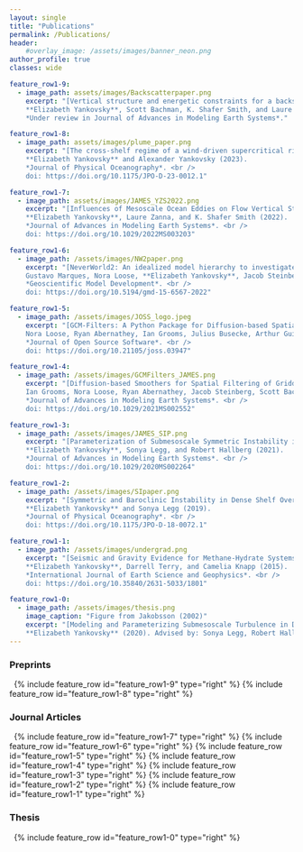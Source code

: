 ```yaml
---
layout: single
title: "Publications"
permalink: /Publications/
header:
    #overlay_image: /assets/images/banner_neon.png
author_profile: true
classes: wide

feature_row1-9:
  - image_path: assets/images/Backscatterpaper.png
    excerpt: "[Vertical structure and energetic constraints for a backscatter parameterization of ocean mesoscale eddies](https://essopenarchive.org/doi/full/10.22541/essoar.169945317.74775304/v1) <br />
    **Elizabeth Yankovsky**, Scott Bachman, K. Shafer Smith, and Laure Zanna (2024).
    *Under review in Journal of Advances in Modeling Earth Systems*."

feature_row1-8:
  - image_path: assets/images/plume_paper.png
    excerpt: "[The cross-shelf regime of a wind-driven supercritical river plume](https://doi.org/10.1175/JPO-D-23-0012.1) <br />
    **Elizabeth Yankovsky** and Alexander Yankovsky (2023).
    *Journal of Physical Oceanography*. <br />
    doi: https://doi.org/10.1175/JPO-D-23-0012.1"

feature_row1-7:
  - image_path: assets/images/JAMES_YZS2022.png
    excerpt: "[Influences of Mesoscale Ocean Eddies on Flow Vertical Structure in a Resolution-Based Model Hierarchy](https://doi.org/10.1029/2022MS003203) <br /> 
    **Elizabeth Yankovsky**, Laure Zanna, and K. Shafer Smith (2022). 
    *Journal of Advances in Modeling Earth Systems*. <br /> 
    doi: https://doi.org/10.1029/2022MS003203"

feature_row1-6:
  - image_path: /assets/images/NW2paper.png
    excerpt: "[NeverWorld2: An idealized model hierarchy to investigate ocean mesoscale eddies across resolutions](https://doi.org/10.5194/gmd-15-6567-2022)  <br />
    Gustavo Marques, Nora Loose, **Elizabeth Yankovsky**, Jacob Steinberg, Chiung-Yin Chang, Neeraja Bhamidipati, Alistair Adcroft, Baylor Fox-Kemper, Stephen Griffies, Robert Hallberg, Malte Jansen, Hemant Khatri, and Laure Zanna (2022).
    *Geoscientific Model Development*. <br />
    doi: https://doi.org/10.5194/gmd-15-6567-2022"

feature_row1-5:
  - image_path: /assets/images/JOSS_logo.jpeg
    excerpt: "[GCM-Filters: A Python Package for Diffusion-based Spatial Filtering of Gridded Data](https://doi.org/10.21105/joss.03947)  <br />
    Nora Loose, Ryan Abernathey, Ian Grooms, Julius Busecke, Arthur Guillaumin, **Elizabeth Yankovsky**, Gustavo Marques, Jacob Steinberg, Andrew Slavin Ross, Hemant Khatri, Scott Bachman, Laure Zanna, and Paige Martin (2022).
    *Journal of Open Source Software*. <br />
    doi: https://doi.org/10.21105/joss.03947"

feature_row1-4:
  - image_path: /assets/images/GCMFilters_JAMES.png
    excerpt: "[Diffusion-based Smoothers for Spatial Filtering of Gridded Geophysical Data](https://doi.org/10.1029/2021MS002552)  <br />
    Ian Grooms, Nora Loose, Ryan Abernathey, Jacob Steinberg, Scott Bachman, Gustavo Marques, Arthur Guillaumin, and **Elizabeth Yankovsky** (2021).
    *Journal of Advances in Modeling Earth Systems*. <br />
    doi: https://doi.org/10.1029/2021MS002552"

feature_row1-3:
  - image_path: /assets/images/JAMES_SIP.png
    excerpt: "[Parameterization of Submesoscale Symmetric Instability in Dense Flows Along Topography](https://doi.org/10.1029/2020MS002264)  <br />
    **Elizabeth Yankovsky**, Sonya Legg, and Robert Hallberg (2021).
    *Journal of Advances in Modeling Earth Systems*. <br />
    doi: https://doi.org/10.1029/2020MS002264"

feature_row1-2:
  - image_path: /assets/images/SIpaper.png
    excerpt: "[Symmetric and Baroclinic Instability in Dense Shelf Overflows](https://doi.org/10.1175/JPO-D-18-0072.1)  <br />
    **Elizabeth Yankovsky** and Sonya Legg (2019).
    *Journal of Physical Oceanography*. <br />
    doi: https://doi.org/10.1175/JPO-D-18-0072.1"

feature_row1-1:
  - image_path: /assets/images/undergrad.png
    excerpt: "[Seismic and Gravity Evidence for Methane-Hydrate Systems in the Central Aleutian Basin](https://doi.org/10.35840/2631-5033/1801) <br />
    **Elizabeth Yankovsky**, Darrell Terry, and Camelia Knapp (2015).
    *International Journal of Earth Science and Geophysics*. <br />
    doi: https://doi.org/10.35840/2631-5033/1801"

feature_row1-0:
  - image_path: /assets/images/thesis.png
    image_caption: "Figure from Jakobsson (2002)"
    excerpt: "[Modeling and Parameterizing Submesoscale Turbulence in Dense Arctic Flows](https://dataspace.princeton.edu/handle/88435/dsp014f16c588m) <br />
    **Elizabeth Yankovsky** (2020). Advised by: Sonya Legg, Robert Hallberg, Rong Zhang, and Stephen Griffies."
--- 
```


### Preprints
&nbsp;
{% include feature_row id="feature_row1-9" type="right" %}
{% include feature_row id="feature_row1-8" type="right" %}
### Journal Articles
&nbsp;
{% include feature_row id="feature_row1-7" type="right" %}
{% include feature_row id="feature_row1-6" type="right" %}
{% include feature_row id="feature_row1-5" type="right" %}
{% include feature_row id="feature_row1-4" type="right" %}
{% include feature_row id="feature_row1-3" type="right" %}
{% include feature_row id="feature_row1-2" type="right" %}
{% include feature_row id="feature_row1-1" type="right" %}
### Thesis
&nbsp;
{% include feature_row id="feature_row1-0" type="right" %}
